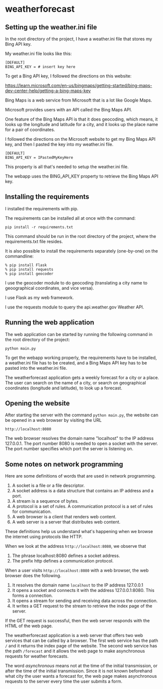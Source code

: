 # weatherforecast

## Setting up the weather.ini file

In the root directory of the project, I have a weather.ini file that stores my Bing API key.

My weather.ini file looks like this:

    [DEFAULT]
    BING_API_KEY = # insert key here

To get a Bing API key, I followed the directions on this website:

https://learn.microsoft.com/en-us/bingmaps/getting-started/bing-maps-dev-center-help/getting-a-bing-maps-key

Bing Maps is a web service from Microsoft that is a lot like Google Maps.

Microsoft provides users with an API called the Bing Maps API.

One feature of the Bing Maps API is that it does geocoding, which means, it looks up the longitude and latitude for a city, and it looks up the place name for a pair of coordinates.

I followed the directions on the Microsoft website to get my Bing Maps API key, and then I pasted the key into my weather.ini file.

    [DEFAULT]
    BING_API_KEY = IPastedMyKeyHere

This property is all that's needed to setup the weather.ini file.

The webapp uses the BING_API_KEY property to retrieve the Bing Maps API key.

## Installing the requirements

I installed the requirements with pip.

The requirements can be installed all at once with the command:

    pip install -r requirements.txt

This command should be run in the root directory of the project, where the requirements.txt file resides.

It is also possible to install the requirements separately (one-by-one) on the commandline:

    % pip install Flask
    % pip install requests
    % pip install geocoder

I use the geocoder module to do geocoding (translating a city name to geoographical coordinates, and vice versa).

I use Flask as my web framework.

I use the requests module to query the api.weather.gov Weather API.

## Running the web application

The web application can be started by running the following command in the root directory of the project:

    python main.py

To get the webapp working properly, the requirements have to be installed, a weather.ini file has to be created, and a Bing Maps API key has to be pasted into the weather.ini file.

The weatherforecast application gets a weekly forecast for a city or a place. The user can search on the name of a city, or search on geographical coordinates (longitude and latitude), to look up a forecast.

## Opening the website

After starting the server with the command `python main.py`, the website can be opened in a web browser by visiting the URL

    http://localhost:8080

The web browser resolves the domain name "localhost" to the IP address 127.0.0.1. The port number 8080 is needed to open a socket with the server. The port number specifies which port the server is listening on.

## Some notes on network programming

Here are some definitions of words that are used in network programming.

1. A socket is a file or a file descriptor.
2. A socket address is a data structure that contains an IP address and a port.
3. A stream is a sequence of bytes.
4. A protocol is a set of rules. A communication protocol is a set of rules for communication.
5. A web browser is a client that renders web content.
6. A web server is a server that distributes web content.

These definitions help us understand what's happening when we browse the internet using protocols like HTTP.

When we look at the address `http://localhost:8080`, we observe that

1. The phrase localhost:8080 defines a socket address.
2. The prefix http defines a communication protocol.

When a user visits `http://localhost:8080` with a web browser, the web browser does the following.

1. It resolves the domain name `localhost` to the IP address 127.0.0.1
2. It opens a socket and connects it with the address 127.0.0.1:8080. This forms a connection.
3. It opens a stream for sending and receiving data across the connection.
4. It writes a GET request to the stream to retrieve the index page of the server.

If the GET request is successful, then the web server responds with the HTML of the web page.

The weatherforecast application is a web server that offers two web services that can be called by a browser. The first web service has the path `/` and it returns the index page of the website. The second web service has the path `/forecast` and it allows the web page to make asynchronous requests for weather forecasts.

The word *asynchronous* means not at the time of the initial transmission, or after the time of the initial transmission. Since it is not known beforehand what city the user wants a forecast for, the web page makes asynchronous requests to the server every time the user submits a form.